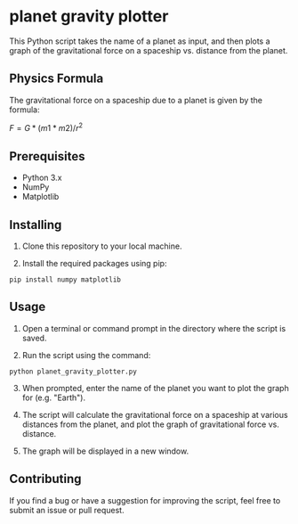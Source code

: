 # planet gravity plotter
This Python script takes the name of a planet as input, and then plots a graph of the gravitational force on a spaceship vs. distance from the planet.

## Physics Formula
The gravitational force on a spaceship due to a planet is given by the formula:

$F = G * (m1 * m2) / r^2$

## Prerequisites
* Python 3.x
* NumPy
* Matplotlib

## Installing
1. Clone this repository to your local machine.

2. Install the required packages using pip:

```
pip install numpy matplotlib
```
## Usage
1. Open a terminal or command prompt in the directory where the script is saved.

2. Run the script using the command:

```
python planet_gravity_plotter.py
```
3. When prompted, enter the name of the planet you want to plot the graph for (e.g. "Earth").

4. The script will calculate the gravitational force on a spaceship at various distances from the planet, and plot the graph of gravitational force vs. distance.

5. The graph will be displayed in a new window.

## Contributing
If you find a bug or have a suggestion for improving the script, feel free to submit an issue or pull request.
